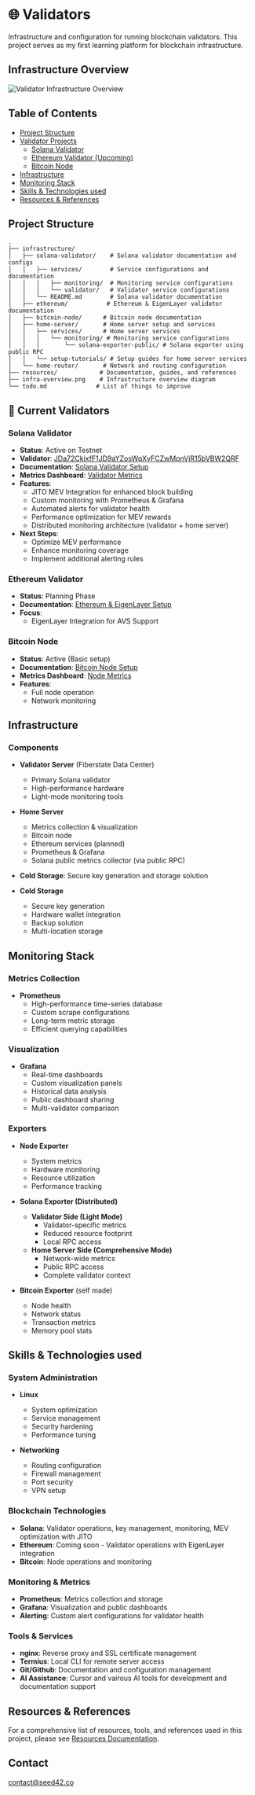 # 🌐 Validators

Infrastructure and configuration for running blockchain validators.
This project serves as my first learning platform for blockchain infrastructure.

## Infrastructure Overview
![Validator Infrastructure Overview](infra-overview.png)

## Table of Contents
- [Project Structure](#project-structure)
- [Validator Projects](#validator-projects)
  - [Solana Validator](#solana-validator)
  - [Ethereum Validator (Upcoming)](#ethereum-validator)
  - [Bitcoin Node](#bitcoin-node)
- [Infrastructure](#infrastructure)
- [Monitoring Stack](#monitoring-stack)
- [Skills & Technologies used](#skills--technologies)
- [Resources & References](#resources--references)

## Project Structure
```
.
├── infrastructure/
│   ├── solana-validator/    # Solana validator documentation and configs
│   │   ├── services/        # Service configurations and documentation
│   │   │   ├── monitoring/  # Monitoring service configurations
│   │   │   └── validator/   # Validator service configurations
│   │   └── README.md        # Solana validator documentation
│   ├── ethereum/           # Ethereum & EigenLayer validator documentation
│   ├── bitcoin-node/      # Bitcoin node documentation
│   ├── home-server/       # Home server setup and services
│   │   ├── services/      # Home server services
│   │   │   └── monitoring/ # Monitoring service configurations
│   │   │       └── solana-exporter-public/ # Solana exporter using public RPC
│   │   └── setup-tutorials/ # Setup guides for home server services
│   └── home-router/       # Network and routing configuration
├── resources/            # Documentation, guides, and references
├── infra-overview.png    # Infrastructure overview diagram
└── todo.md              # List of things to improve
```

## 🔄 Current Validators

### Solana Validator
- **Status**: Active on Testnet
- **Validator**: [JDa72CkixfF1JD9aYZosWqXyFCZwMpnVjR15bVBW2QRF](https://www.validators.app/validators/JDa72CkixfF1JD9aYZosWqXyFCZwMpnVjR15bVBW2QRF?locale=en&network=testnet)
- **Documentation**: [Solana Validator Setup](infrastructure/solana-validator/README.md)
- **Metrics Dashboard**: [Validator Metrics](https://metric.seed42.co/public-dashboards/94ca941675e947cb877619494cf95d80)
- **Features**: 
  - JITO MEV Integration for enhanced block building
  - Custom monitoring with Prometheus & Grafana
  - Automated alerts for validator health
  - Performance optimization for MEV rewards
  - Distributed monitoring architecture (validator + home server)
- **Next Steps**: 
  - Optimize MEV performance
  - Enhance monitoring coverage
  - Implement additional alerting rules

### Ethereum Validator
- **Status**: Planning Phase
- **Documentation**: [Ethereum & EigenLayer Setup](infrastructure/ethereum/README.md)
- **Focus**: 
  - EigenLayer Integration for AVS Support

### Bitcoin Node
- **Status**: Active (Basic setup)
- **Documentation**: [Bitcoin Node Setup](infrastructure/bitcoin-node/README.md)
- **Metrics Dashboard**: [Node Metrics](https://metric.seed42.co/public-dashboards/4de1b04bbfd5466cbc7387071ae30786?from=now-15m&to=now&refresh=15s)
- **Features**:
  - Full node operation
  - Network monitoring

## Infrastructure

### Components
- **Validator Server** (Fiberstate Data Center)
  - Primary Solana validator
  - High-performance hardware
  - Light-mode monitoring tools

- **Home Server**
  - Metrics collection & visualization
  - Bitcoin node
  - Ethereum services (planned)
  - Prometheus & Grafana
  - Solana public metrics collector (via public RPC)

- **Cold Storage**: Secure key generation and storage solution

- **Cold Storage**
  - Secure key generation
  - Hardware wallet integration
  - Backup solution
  - Multi-location storage

## Monitoring Stack

### Metrics Collection
- **Prometheus**
  - High-performance time-series database
  - Custom scrape configurations
  - Long-term metric storage
  - Efficient querying capabilities

### Visualization
- **Grafana**
  - Real-time dashboards
  - Custom visualization panels
  - Historical data analysis
  - Public dashboard sharing
  - Multi-validator comparison

### Exporters
- **Node Exporter**
  - System metrics
  - Hardware monitoring
  - Resource utilization
  - Performance tracking

- **Solana Exporter (Distributed)**
  - **Validator Side (Light Mode)**
    - Validator-specific metrics
    - Reduced resource footprint
    - Local RPC access
  - **Home Server Side (Comprehensive Mode)**
    - Network-wide metrics
    - Public RPC access
    - Complete validator context

- **Bitcoin Exporter** (self made)
  - Node health
  - Network status
  - Transaction metrics
  - Memory pool stats

## Skills & Technologies used

### System Administration
- **Linux**
  - System optimization
  - Service management
  - Security hardening
  - Performance tuning

- **Networking**
  - Routing configuration
  - Firewall management
  - Port security
  - VPN setup

### Blockchain Technologies
- **Solana**: Validator operations, key management, monitoring, MEV optimization with JITO
- **Ethereum**: Coming soon - Validator operations with EigenLayer integration
- **Bitcoin**: Node operations and monitoring

### Monitoring & Metrics
- **Prometheus**: Metrics collection and storage
- **Grafana**: Visualization and public dashboards
- **Alerting**: Custom alert configurations for validator health

### Tools & Services
- **nginx**: Reverse proxy and SSL certificate management
- **Termius**: Local CLI for remote server access
- **Git/Github**: Documentation and configuration management
- **AI Assistance**: Cursor and vairous AI tools for development and documentation support

## Resources & References
For a comprehensive list of resources, tools, and references used in this project, please see [Resources Documentation](resources/README.md).

## Contact
contact@seed42.co

